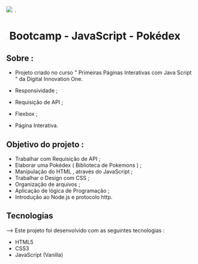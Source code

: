 # ![](https://archives.bulbagarden.net/media/upload/4/4b/Pok%C3%A9dex_logo.png)                  <img src="https://www.pokemon.com/static-assets/app/static3/img/og-default-image.jpeg" style="zoom:20%;" />

# <img src="https://i.pinimg.com/564x/15/61/dc/1561dcb8a19ad8e6d4417b29f8c38161--pokemon-svg-files-free-pokemon-font-free.jpg" style="zoom:10%;" />   Bootcamp - JavaScript - Pokédex 



##  Sobre :

+ Projeto criado no curso " Primeiras Páginas Interativas com Java Script " da Digital Innovation One.

+ Responsividade ;

+ Requisição de API ;

+ Flexbox ;

+ Página Interativa.



## Objetivo do projeto :

+ Trabalhar com Requisição de API ;
+ Elaborar uma Pokédex ( Biblioteca de Pokemons ) ;
+ Manipulação do HTML , através do JavaScript ;
+ Trabalhar o Design com CSS ;
+ Organização de arquivos ;
+ Aplicação de lógica de Programação ;
+ Introdução ao Node.js e protocolo http.



## Tecnologias

--> Este projeto foi desenvolvido com as seguintes tecnologias :

  - HTML5
  - CSS3
  - JavaScript (Vanilla)